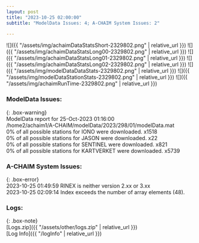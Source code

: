 ```yaml
---
layout: post
title: "2023-10-25 02:00:00"
subtitle: "ModelData Issues: 4; A-CHAIM System Issues: 2"

---
```


![]({{ "/assets/img/achaimDataStatsShort-2329802.png" | relative_url }})
![]({{ "/assets/img/achaimDataStatsLong00-2329802.png" | relative_url }})
![]({{ "/assets/img/achaimDataStatsLong01-2329802.png" | relative_url }})
![]({{ "/assets/img/achaimDataStatsLong02-2329802.png" | relative_url }})
![]({{ "/assets/img/modelDataDataStats-2329802.png" | relative_url }})
![]({{ "/assets/img/modelDataStationStats-2329802.png" | relative_url }})
![]({{ "/assets/img/achaimRunTime-2329802.png" | relative_url }})


### ModelData Issues:  
  
{: .box-warning}  
 ModelData report for 25-Oct-2023 01:16:00   
 /home2/achaim1/A-CHAIM/modelData/2023/298/01/modelData.mat   
 0% of all possible stations for IONO were downloaded. x1518   
 0% of all possible stations for JASON were downloaded. x22   
 0% of all possible stations for SENTINEL were downloaded. x821   
 0% of all possible stations for KARTVERKET were downloaded. x5739   
  
### A-CHAIM System Issues:  
  
{: .box-error}  
2023-10-25 01:49:59 RINEX is neither version 2.xx or 3.xx  
2023-10-25 02:09:14 Index exceeds the number of array elements (48).  

### Logs:  
  
{: .box-note}  
[Logs.zip]({{ "/assets/other/logs.zip" | relative_url }})  
[Log Info]({{ "/logInfo" | relative_url }})  
